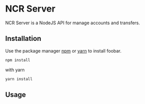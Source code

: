 # NCR Server

NCR Server is a NodeJS API for manage accounts and transfers.

## Installation

Use the package manager [npm](https://www.npmjs.com/) or [yarn](https://yarnpkg.com/) to install foobar.

```bash
npm install
```

with yarn

```bash
yarn install
```

## Usage
